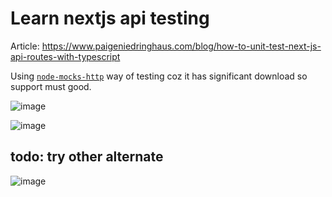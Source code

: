 # Learn nextjs api testing

Article: https://www.paigeniedringhaus.com/blog/how-to-unit-test-next-js-api-routes-with-typescript

Using [`node-mocks-http`](https://github.com/howardabrams/node-mocks-http) way of testing coz it has significant download so support must good.

![image](https://user-images.githubusercontent.com/31458531/186150759-e230d265-f8c5-4f82-a8b5-ffabfddc8f0c.png)

![image](https://user-images.githubusercontent.com/31458531/186150990-77bd8e57-3c98-468e-b553-e26413c42ef7.png)


## todo: try other alternate

![image](https://user-images.githubusercontent.com/31458531/186150948-8d8d80f9-aee8-4d34-92cc-d73b9bf6e657.png)
